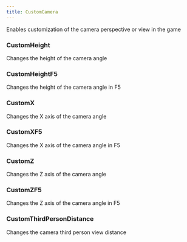 ```yaml
---
title: CustomCamera
---
```


Enables customization of the camera perspective or view in the game

### CustomHeight

Changes the height of the camera angle

### CustomHeightF5

Changes the height of the camera angle in F5

### CustomX

Changes the X axis of the camera angle

### CustomXF5

Changes the X axis of the camera angle in F5

### CustomZ

Changes the Z axis of the camera angle

### CustomZF5

Changes the Z axis of the camera angle in F5

### CustomThirdPersonDistance

Changes the camera third person view distance
